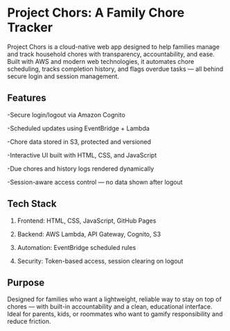 # Project Chors: A Family Chore Tracker
Project Chors is a cloud-native web app designed to help families manage and track household chores with transparency, accountability, and ease. Built with AWS and modern web technologies, it automates chore scheduling, tracks completion history, and flags overdue tasks — all behind secure login and session management.

## Features
-Secure login/logout via Amazon Cognito

-Scheduled updates using EventBridge + Lambda

-Chore data stored in S3, protected and versioned

-Interactive UI built with HTML, CSS, and JavaScript

-Due chores and history logs rendered dynamically

-Session-aware access control — no data shown after logout

## Tech Stack
1) Frontend: HTML, CSS, JavaScript, GitHub Pages

2) Backend: AWS Lambda, API Gateway, Cognito, S3

3) Automation: EventBridge scheduled rules

4) Security: Token-based access, session clearing on logout

## Purpose
Designed for families who want a lightweight, reliable way to stay on top of chores — with built-in accountability and a clean, educational interface. Ideal for parents, kids, or roommates who want to gamify responsibility and reduce friction.